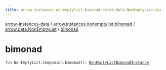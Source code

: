 ```yaml
---
title: arrow.instances.nonemptylist.bimonad.arrow.data.NonEmptyList.bimonad - arrow-instances-data
---
```


[arrow-instances-data](../../index.html) / [arrow.instances.nonemptylist.bimonad](../index.html) / [arrow.data.NonEmptyList](index.html) / [bimonad](./bimonad.html)

# bimonad

`fun NonEmptyList.Companion.bimonad(): `[`NonEmptyListBimonadInstance`](../../arrow.instances/-non-empty-list-bimonad-instance/index.html)